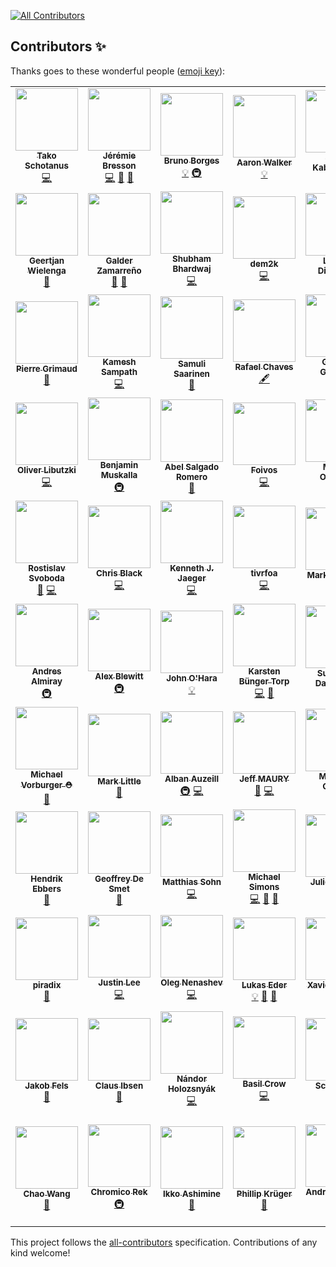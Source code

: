 
<!-- ALL-CONTRIBUTORS-BADGE:START - Do not remove or modify this section -->
[![All Contributors](https://img.shields.io/badge/all_contributors-76-orange.svg?style=flat-square)](#contributors-)
<!-- ALL-CONTRIBUTORS-BADGE:END -->
## Contributors ✨

Thanks goes to these wonderful people ([emoji key](https://allcontributors.org/docs/en/emoji-key)):

<!-- ALL-CONTRIBUTORS-LIST:START - Do not remove or modify this section -->
<!-- prettier-ignore-start -->
<!-- markdownlint-disable -->
<table>
  <tbody>
    <tr>
      <td align="center"><a href="https://github.com/quintesse"><img src="https://avatars0.githubusercontent.com/u/778793?v=4?s=100" width="100px;" alt=""/><br /><sub><b>Tako Schotanus</b></sub></a><br /><a href="https://github.com/jbangdev/jbang/commits?author=quintesse" title="Code">💻</a></td>
      <td align="center"><a href="https://github.com/jmini"><img src="https://avatars0.githubusercontent.com/u/1222165?v=4?s=100" width="100px;" alt=""/><br /><sub><b>Jérémie Bresson</b></sub></a><br /><a href="https://github.com/jbangdev/jbang/commits?author=jmini" title="Code">💻</a> <a href="https://github.com/jbangdev/jbang/issues?q=author%3Ajmini" title="Bug reports">🐛</a> <a href="https://github.com/jbangdev/jbang/commits?author=jmini" title="Documentation">📖</a></td>
      <td align="center"><a href="http://brunoborges.io"><img src="https://avatars0.githubusercontent.com/u/129743?v=4?s=100" width="100px;" alt=""/><br /><sub><b>Bruno Borges</b></sub></a><br /><a href="#example-brunoborges" title="Examples">💡</a> <a href="#infra-brunoborges" title="Infrastructure (Hosting, Build-Tools, etc)">🚇</a></td>
      <td align="center"><a href="http://aaronwalker.cloud/"><img src="https://avatars2.githubusercontent.com/u/153766?v=4?s=100" width="100px;" alt=""/><br /><sub><b>Aaron Walker</b></sub></a><br /><a href="#example-aaronwalker" title="Examples">💡</a></td>
      <td align="center"><a href="https://www.redhat.com/"><img src="https://avatars0.githubusercontent.com/u/1614429?v=4?s=100" width="100px;" alt=""/><br /><sub><b>Sergii Kabashniuk</b></sub></a><br /><a href="#example-skabashnyuk" title="Examples">💡</a> <a href="https://github.com/jbangdev/jbang/issues?q=author%3Askabashnyuk" title="Bug reports">🐛</a></td>
      <td align="center"><a href="https://github.com/ibuziuk"><img src="https://avatars2.githubusercontent.com/u/1461122?v=4?s=100" width="100px;" alt=""/><br /><sub><b>Ilya Buziuk</b></sub></a><br /><a href="#infra-ibuziuk" title="Infrastructure (Hosting, Build-Tools, etc)">🚇</a></td>
      <td align="center"><a href="https://github.com/geoand"><img src="https://avatars2.githubusercontent.com/u/4374975?v=4?s=100" width="100px;" alt=""/><br /><sub><b>Georgios Andrianakis</b></sub></a><br /><a href="https://github.com/jbangdev/jbang/commits?author=geoand" title="Documentation">📖</a></td>
    </tr>
    <tr>
      <td align="center"><a href="https://github.com/geertjanw"><img src="https://avatars3.githubusercontent.com/u/5309985?v=4?s=100" width="100px;" alt=""/><br /><sub><b>Geertjan Wielenga</b></sub></a><br /><a href="https://github.com/jbangdev/jbang/commits?author=geertjanw" title="Documentation">📖</a></td>
      <td align="center"><a href="http://zamarreno.com"><img src="https://avatars0.githubusercontent.com/u/50187?v=4?s=100" width="100px;" alt=""/><br /><sub><b>Galder Zamarreño</b></sub></a><br /><a href="https://github.com/jbangdev/jbang/commits?author=galderz" title="Documentation">📖</a> <a href="https://github.com/jbangdev/jbang/issues?q=author%3Agalderz" title="Bug reports">🐛</a></td>
      <td align="center"><a href="https://github.com/ShoeBoom"><img src="https://avatars3.githubusercontent.com/u/15147944?v=4?s=100" width="100px;" alt=""/><br /><sub><b>Shubham Bhardwaj</b></sub></a><br /><a href="https://github.com/jbangdev/jbang/commits?author=ShoeBoom" title="Code">💻</a></td>
      <td align="center"><a href="https://github.com/dem2k"><img src="https://avatars1.githubusercontent.com/u/14839058?v=4?s=100" width="100px;" alt=""/><br /><sub><b>dem2k</b></sub></a><br /><a href="https://github.com/jbangdev/jbang/commits?author=dem2k" title="Code">💻</a></td>
      <td align="center"><a href="http://stackoverflow.com/users/3128926/levent-divilioglu?tab=profile"><img src="https://avatars3.githubusercontent.com/u/1220904?v=4?s=100" width="100px;" alt=""/><br /><sub><b>Levent Divilioglu</b></sub></a><br /><a href="#example-bzdgn" title="Examples">💡</a></td>
      <td align="center"><a href="https://github.com/fbricon"><img src="https://avatars3.githubusercontent.com/u/148698?v=4?s=100" width="100px;" alt=""/><br /><sub><b>Fred Bricon</b></sub></a><br /><a href="https://github.com/jbangdev/jbang/commits?author=fbricon" title="Code">💻</a> <a href="https://github.com/jbangdev/jbang/issues?q=author%3Afbricon" title="Bug reports">🐛</a></td>
      <td align="center"><a href="https://manik.magar.me"><img src="https://avatars3.githubusercontent.com/u/877286?v=4?s=100" width="100px;" alt=""/><br /><sub><b>Manik Magar</b></sub></a><br /><a href="https://github.com/jbangdev/jbang/commits?author=manikmagar" title="Documentation">📖</a> <a href="https://github.com/jbangdev/jbang/commits?author=manikmagar" title="Code">💻</a></td>
    </tr>
    <tr>
      <td align="center"><a href="https://github.com/pgrimaud"><img src="https://avatars1.githubusercontent.com/u/1866496?v=4?s=100" width="100px;" alt=""/><br /><sub><b>Pierre Grimaud</b></sub></a><br /><a href="https://github.com/jbangdev/jbang/commits?author=pgrimaud" title="Documentation">📖</a></td>
      <td align="center"><a href="https://developers.redhat.com"><img src="https://avatars0.githubusercontent.com/u/947745?v=4?s=100" width="100px;" alt=""/><br /><sub><b>Kamesh Sampath</b></sub></a><br /><a href="https://github.com/jbangdev/jbang/commits?author=kameshsampath" title="Code">💻</a></td>
      <td align="center"><a href="https://github.com/ssaarinen"><img src="https://avatars2.githubusercontent.com/u/384839?v=4?s=100" width="100px;" alt=""/><br /><sub><b>Samuli Saarinen</b></sub></a><br /><a href="https://github.com/jbangdev/jbang/issues?q=author%3Assaarinen" title="Bug reports">🐛</a></td>
      <td align="center"><a href="http://blog.abstratt.com/rafael-chaves"><img src="https://avatars1.githubusercontent.com/u/2187522?v=4?s=100" width="100px;" alt=""/><br /><sub><b>Rafael Chaves</b></sub></a><br /><a href="#content-abstratt" title="Content">🖋</a></td>
      <td align="center"><a href="http://gastaldi.wordpress.com"><img src="https://avatars1.githubusercontent.com/u/54133?v=4?s=100" width="100px;" alt=""/><br /><sub><b>George Gastaldi</b></sub></a><br /><a href="https://github.com/jbangdev/jbang/commits?author=gastaldi" title="Code">💻</a></td>
      <td align="center"><a href="http://blog.headius.com"><img src="https://avatars3.githubusercontent.com/u/10135?v=4?s=100" width="100px;" alt=""/><br /><sub><b>Charles Oliver Nutter</b></sub></a><br /><a href="#content-headius" title="Content">🖋</a></td>
      <td align="center"><a href="http://klaeufer.github.io"><img src="https://avatars3.githubusercontent.com/u/625947?v=4?s=100" width="100px;" alt=""/><br /><sub><b>Konstantin Läufer</b></sub></a><br /><a href="#ideas-klaeufer" title="Ideas, Planning, & Feedback">🤔</a></td>
    </tr>
    <tr>
      <td align="center"><a href="https://twitter.com/OliverLibutzki"><img src="https://avatars2.githubusercontent.com/u/977893?v=4?s=100" width="100px;" alt=""/><br /><sub><b>Oliver Libutzki</b></sub></a><br /><a href="https://github.com/jbangdev/jbang/commits?author=OLibutzki" title="Code">💻</a></td>
      <td align="center"><a href="https://bmuskalla.github.io"><img src="https://avatars1.githubusercontent.com/u/316929?v=4?s=100" width="100px;" alt=""/><br /><sub><b>Benjamin Muskalla</b></sub></a><br /><a href="#infra-bmuskalla" title="Infrastructure (Hosting, Build-Tools, etc)">🚇</a></td>
      <td align="center"><a href="https://twitter.com/abelsromero"><img src="https://avatars1.githubusercontent.com/u/5781153?v=4?s=100" width="100px;" alt=""/><br /><sub><b>Abel Salgado Romero</b></sub></a><br /><a href="https://github.com/jbangdev/jbang/commits?author=abelsromero" title="Documentation">📖</a></td>
      <td align="center"><a href="https://foivos.zakkak.net"><img src="https://avatars1.githubusercontent.com/u/1435395?v=4?s=100" width="100px;" alt=""/><br /><sub><b>Foivos</b></sub></a><br /><a href="https://github.com/jbangdev/jbang/commits?author=zakkak" title="Code">💻</a></td>
      <td align="center"><a href="https://www.qgon.nl"><img src="https://avatars3.githubusercontent.com/u/197004?v=4?s=100" width="100px;" alt=""/><br /><sub><b>Marcel Overdijk</b></sub></a><br /><a href="https://github.com/jbangdev/jbang/commits?author=marceloverdijk" title="Documentation">📖</a></td>
      <td align="center"><a href="https://danielpersson.dev"><img src="https://avatars0.githubusercontent.com/u/1424084?v=4?s=100" width="100px;" alt=""/><br /><sub><b>Daniel Persson</b></sub></a><br /><a href="https://github.com/jbangdev/jbang/issues?q=author%3Akalaspuffar" title="Bug reports">🐛</a></td>
      <td align="center"><a href="https://github.com/grumpyf0x48"><img src="https://avatars3.githubusercontent.com/u/33195569?v=4?s=100" width="100px;" alt=""/><br /><sub><b>grumpyf0x48</b></sub></a><br /><a href="https://github.com/jbangdev/jbang/issues?q=author%3Agrumpyf0x48" title="Bug reports">🐛</a></td>
    </tr>
    <tr>
      <td align="center"><a href="https://twitter.com/r_svoboda"><img src="https://avatars0.githubusercontent.com/u/925259?v=4?s=100" width="100px;" alt=""/><br /><sub><b>Rostislav Svoboda</b></sub></a><br /><a href="https://github.com/jbangdev/jbang/commits?author=rsvoboda" title="Documentation">📖</a> <a href="https://github.com/jbangdev/jbang/commits?author=rsvoboda" title="Code">💻</a></td>
      <td align="center"><a href="https://github.com/chrsblck"><img src="https://avatars3.githubusercontent.com/u/2538545?v=4?s=100" width="100px;" alt=""/><br /><sub><b>Chris Black</b></sub></a><br /><a href="https://github.com/jbangdev/jbang/commits?author=chrsblck" title="Code">💻</a></td>
      <td align="center"><a href="https://github.com/kjjaeger"><img src="https://avatars3.githubusercontent.com/u/271480?v=4?s=100" width="100px;" alt=""/><br /><sub><b>Kenneth J. Jaeger</b></sub></a><br /><a href="https://github.com/jbangdev/jbang/commits?author=kjjaeger" title="Code">💻</a></td>
      <td align="center"><a href="https://tivrfoa.github.io/"><img src="https://avatars0.githubusercontent.com/u/30683?v=4?s=100" width="100px;" alt=""/><br /><sub><b>tivrfoa</b></sub></a><br /><a href="https://github.com/jbangdev/jbang/commits?author=tivrfoa" title="Code">💻</a></td>
      <td align="center"><a href="http://www.theoryinpractice.net/"><img src="https://avatars2.githubusercontent.com/u/19093?v=4?s=100" width="100px;" alt=""/><br /><sub><b>Mark Derricutt</b></sub></a><br /><a href="https://github.com/jbangdev/jbang/commits?author=talios" title="Documentation">📖</a></td>
      <td align="center"><a href="http://topdecked.com"><img src="https://avatars0.githubusercontent.com/u/362329?v=4?s=100" width="100px;" alt=""/><br /><sub><b>Lincoln Baxter, III</b></sub></a><br /><a href="https://github.com/jbangdev/jbang/issues?q=author%3Alincolnthree" title="Bug reports">🐛</a></td>
      <td align="center"><a href="https://github.com/stuartwdouglas"><img src="https://avatars0.githubusercontent.com/u/328571?v=4?s=100" width="100px;" alt=""/><br /><sub><b>Stuart Douglas</b></sub></a><br /><a href="https://github.com/jbangdev/jbang/commits?author=stuartwdouglas" title="Code">💻</a></td>
    </tr>
    <tr>
      <td align="center"><a href="http://andresalmiray.com/"><img src="https://avatars1.githubusercontent.com/u/13969?v=4?s=100" width="100px;" alt=""/><br /><sub><b>Andres Almiray</b></sub></a><br /><a href="#infra-aalmiray" title="Infrastructure (Hosting, Build-Tools, etc)">🚇</a></td>
      <td align="center"><a href="https://alblue.bandlem.com/"><img src="https://avatars2.githubusercontent.com/u/76791?v=4?s=100" width="100px;" alt=""/><br /><sub><b>Alex Blewitt</b></sub></a><br /><a href="#infra-alblue" title="Infrastructure (Hosting, Build-Tools, etc)">🚇</a></td>
      <td align="center"><a href="https://github.com/johnaohara"><img src="https://avatars1.githubusercontent.com/u/959822?v=4?s=100" width="100px;" alt=""/><br /><sub><b>John O'Hara</b></sub></a><br /><a href="#example-johnaohara" title="Examples">💡</a></td>
      <td align="center"><a href="https://github.com/karstentorp"><img src="https://avatars1.githubusercontent.com/u/3295722?v=4?s=100" width="100px;" alt=""/><br /><sub><b>Karsten Bünger Torp</b></sub></a><br /><a href="https://github.com/jbangdev/jbang/commits?author=karstentorp" title="Code">💻</a> <a href="https://github.com/jbangdev/jbang/commits?author=karstentorp" title="Documentation">📖</a></td>
      <td align="center"><a href="http://sunix.org/"><img src="https://avatars0.githubusercontent.com/u/650571?v=4?s=100" width="100px;" alt=""/><br /><sub><b>Sun Seng David TAN</b></sub></a><br /><a href="https://github.com/jbangdev/jbang/commits?author=sunix" title="Documentation">📖</a></td>
      <td align="center"><a href="https://github.com/arend-von-reinersdorff"><img src="https://avatars2.githubusercontent.com/u/4946561?v=4?s=100" width="100px;" alt=""/><br /><sub><b>Arend v. Reinersdorff</b></sub></a><br /><a href="https://github.com/jbangdev/jbang/commits?author=arend-von-reinersdorff" title="Documentation">📖</a></td>
      <td align="center"><a href="https://xam.dk/"><img src="https://avatars1.githubusercontent.com/u/54129?v=4?s=100" width="100px;" alt=""/><br /><sub><b>Max Rydahl Andersen</b></sub></a><br /><a href="https://github.com/jbangdev/jbang/commits?author=maxandersen" title="Code">💻</a></td>
    </tr>
    <tr>
      <td align="center"><a href="http://vorburger.ch"><img src="https://avatars2.githubusercontent.com/u/298598?v=4?s=100" width="100px;" alt=""/><br /><sub><b>Michael Vorburger ⛑️</b></sub></a><br /><a href="https://github.com/jbangdev/jbang/commits?author=vorburger" title="Documentation">📖</a></td>
      <td align="center"><a href="http://markclittle.blogspot.co.uk"><img src="https://avatars0.githubusercontent.com/u/580667?v=4?s=100" width="100px;" alt=""/><br /><sub><b>Mark Little</b></sub></a><br /><a href="https://github.com/jbangdev/jbang/commits?author=nmcl" title="Documentation">📖</a></td>
      <td align="center"><a href="https://github.com/alban-auzeill"><img src="https://avatars2.githubusercontent.com/u/1235009?v=4?s=100" width="100px;" alt=""/><br /><sub><b>Alban Auzeill</b></sub></a><br /><a href="#infra-alban-auzeill" title="Infrastructure (Hosting, Build-Tools, etc)">🚇</a> <a href="https://github.com/jbangdev/jbang/commits?author=alban-auzeill" title="Code">💻</a></td>
      <td align="center"><a href="http://riadiscuss.jeffmaury.com"><img src="https://avatars0.githubusercontent.com/u/695993?v=4?s=100" width="100px;" alt=""/><br /><sub><b>Jeff MAURY</b></sub></a><br /><a href="https://github.com/jbangdev/jbang/issues?q=author%3Ajeffmaury" title="Bug reports">🐛</a> <a href="https://github.com/jbangdev/jbang/commits?author=jeffmaury" title="Code">💻</a></td>
      <td align="center"><a href="https://blog.gilliard.lol"><img src="https://avatars3.githubusercontent.com/u/666324?v=4?s=100" width="100px;" alt=""/><br /><sub><b>Matthew Gilliard</b></sub></a><br /><a href="https://github.com/jbangdev/jbang/issues?q=author%3Amjg123" title="Bug reports">🐛</a></td>
      <td align="center"><a href="http://rsocketbyexample.info"><img src="https://avatars2.githubusercontent.com/u/46711?v=4?s=100" width="100px;" alt=""/><br /><sub><b>Libing Chen</b></sub></a><br /><a href="#ideas-linux-china" title="Ideas, Planning, & Feedback">🤔</a> <a href="https://github.com/jbangdev/jbang/commits?author=linux-china" title="Code">💻</a></td>
      <td align="center"><a href="http://pardini.net"><img src="https://avatars3.githubusercontent.com/u/639959?v=4?s=100" width="100px;" alt=""/><br /><sub><b>Ricardo Pardini</b></sub></a><br /><a href="https://github.com/jbangdev/jbang/commits?author=rpardini" title="Code">💻</a></td>
    </tr>
    <tr>
      <td align="center"><a href="http://www.guigarage.com"><img src="https://avatars2.githubusercontent.com/u/9443847?v=4?s=100" width="100px;" alt=""/><br /><sub><b>Hendrik Ebbers</b></sub></a><br /><a href="https://github.com/jbangdev/jbang/commits?author=hendrikebbers" title="Documentation">📖</a></td>
      <td align="center"><a href="https://www.optaplanner.org"><img src="https://avatars1.githubusercontent.com/u/176880?v=4?s=100" width="100px;" alt=""/><br /><sub><b>Geoffrey De Smet</b></sub></a><br /><a href="https://github.com/jbangdev/jbang/issues?q=author%3Age0ffrey" title="Bug reports">🐛</a></td>
      <td align="center"><a href="https://github.com/msohn"><img src="https://avatars0.githubusercontent.com/u/143355?v=4?s=100" width="100px;" alt=""/><br /><sub><b>Matthias Sohn</b></sub></a><br /><a href="https://github.com/jbangdev/jbang/commits?author=msohn" title="Code">💻</a></td>
      <td align="center"><a href="http://michael-simons.eu"><img src="https://avatars2.githubusercontent.com/u/526383?v=4?s=100" width="100px;" alt=""/><br /><sub><b>Michael Simons</b></sub></a><br /><a href="https://github.com/jbangdev/jbang/commits?author=michael-simons" title="Code">💻</a> <a href="https://github.com/jbangdev/jbang/issues?q=author%3Amichael-simons" title="Bug reports">🐛</a> <a href="https://github.com/jbangdev/jbang/commits?author=michael-simons" title="Documentation">📖</a></td>
      <td align="center"><a href="https://github.com/jbardel"><img src="https://avatars3.githubusercontent.com/u/432134?v=4?s=100" width="100px;" alt=""/><br /><sub><b>Julien Bardel</b></sub></a><br /><a href="https://github.com/jbangdev/jbang/commits?author=jbardel" title="Code">💻</a></td>
      <td align="center"><a href="http://code.msgilligan.com"><img src="https://avatars.githubusercontent.com/u/61612?v=4?s=100" width="100px;" alt=""/><br /><sub><b>Sean Gilligan</b></sub></a><br /><a href="https://github.com/jbangdev/jbang/commits?author=msgilligan" title="Documentation">📖</a></td>
      <td align="center"><a href="https://github.com/sxa"><img src="https://avatars.githubusercontent.com/u/6487691?v=4?s=100" width="100px;" alt=""/><br /><sub><b>Stewart X Addison</b></sub></a><br /><a href="https://github.com/jbangdev/jbang/commits?author=sxa" title="Code">💻</a></td>
    </tr>
    <tr>
      <td align="center"><a href="http://piradix.com"><img src="https://avatars.githubusercontent.com/u/64977993?v=4?s=100" width="100px;" alt=""/><br /><sub><b>piradix</b></sub></a><br /><a href="https://github.com/jbangdev/jbang/issues?q=author%3Apiradix" title="Bug reports">🐛</a></td>
      <td align="center"><a href="https://www.antwerkz.com"><img src="https://avatars.githubusercontent.com/u/195021?v=4?s=100" width="100px;" alt=""/><br /><sub><b>Justin Lee</b></sub></a><br /><a href="https://github.com/jbangdev/jbang/commits?author=evanchooly" title="Code">💻</a></td>
      <td align="center"><a href="https://github.com/oleg-nenashev"><img src="https://avatars.githubusercontent.com/u/3000480?v=4?s=100" width="100px;" alt=""/><br /><sub><b>Oleg Nenashev</b></sub></a><br /><a href="https://github.com/jbangdev/jbang/commits?author=oleg-nenashev" title="Code">💻</a></td>
      <td align="center"><a href="https://www.jooq.org"><img src="https://avatars.githubusercontent.com/u/734593?v=4?s=100" width="100px;" alt=""/><br /><sub><b>Lukas Eder</b></sub></a><br /><a href="#example-lukaseder" title="Examples">💡</a> <a href="https://github.com/jbangdev/jbang/commits?author=lukaseder" title="Documentation">📖</a> <a href="https://github.com/jbangdev/jbang/issues?q=author%3Alukaseder" title="Bug reports">🐛</a></td>
      <td align="center"><a href="https://mikrethor.github.io/blog/"><img src="https://avatars.githubusercontent.com/u/957393?v=4?s=100" width="100px;" alt=""/><br /><sub><b>Xavier Bouclet</b></sub></a><br /><a href="https://github.com/jbangdev/jbang/commits?author=mikrethor" title="Documentation">📖</a></td>
      <td align="center"><a href="https://eero.com"><img src="https://avatars.githubusercontent.com/u/52975802?v=4?s=100" width="100px;" alt=""/><br /><sub><b>Will Sargent (eero)</b></sub></a><br /><a href="https://github.com/jbangdev/jbang/commits?author=will-sargent-eero" title="Documentation">📖</a> <a href="https://github.com/jbangdev/jbang/issues?q=author%3Awill-sargent-eero" title="Bug reports">🐛</a></td>
      <td align="center"><a href="https://github.com/TomerFi"><img src="https://avatars.githubusercontent.com/u/28388442?v=4?s=100" width="100px;" alt=""/><br /><sub><b>Tomer Figenblat</b></sub></a><br /><a href="https://github.com/jbangdev/jbang/commits?author=TomerFi" title="Documentation">📖</a></td>
    </tr>
    <tr>
      <td align="center"><a href="https://github.com/JakobFels"><img src="https://avatars.githubusercontent.com/u/4647840?v=4?s=100" width="100px;" alt=""/><br /><sub><b>Jakob Fels</b></sub></a><br /><a href="https://github.com/jbangdev/jbang/issues?q=author%3AJakobFels" title="Bug reports">🐛</a></td>
      <td align="center"><a href="http://davsclaus.com/"><img src="https://avatars.githubusercontent.com/u/477100?v=4?s=100" width="100px;" alt=""/><br /><sub><b>Claus Ibsen</b></sub></a><br /><a href="https://github.com/jbangdev/jbang/issues?q=author%3Adavsclaus" title="Bug reports">🐛</a></td>
      <td align="center"><a href="https://github.com/nandorholozsnyak"><img src="https://avatars.githubusercontent.com/u/11406183?v=4?s=100" width="100px;" alt=""/><br /><sub><b>Nándor Holozsnyák</b></sub></a><br /><a href="https://github.com/jbangdev/jbang/commits?author=nandorholozsnyak" title="Code">💻</a></td>
      <td align="center"><a href="https://basilcrow.com/"><img src="https://avatars.githubusercontent.com/u/29850?v=4?s=100" width="100px;" alt=""/><br /><sub><b>Basil Crow</b></sub></a><br /><a href="https://github.com/jbangdev/jbang/commits?author=basil" title="Code">💻</a></td>
      <td align="center"><a href="https://github.com/scottkurz"><img src="https://avatars.githubusercontent.com/u/4081634?v=4?s=100" width="100px;" alt=""/><br /><sub><b>Scott Kurz</b></sub></a><br /><a href="https://github.com/jbangdev/jbang/issues?q=author%3Ascottkurz" title="Bug reports">🐛</a></td>
      <td align="center"><a href="https://github.com/prafullkotecha"><img src="https://avatars.githubusercontent.com/u/563146?v=4?s=100" width="100px;" alt=""/><br /><sub><b>Prafull Kotecha</b></sub></a><br /><a href="https://github.com/jbangdev/jbang/commits?author=prafullkotecha" title="Documentation">📖</a></td>
      <td align="center"><a href="https://github.com/happyherp"><img src="https://avatars.githubusercontent.com/u/2945814?v=4?s=100" width="100px;" alt=""/><br /><sub><b>Carlos Freund</b></sub></a><br /><a href="https://github.com/jbangdev/jbang/commits?author=happyherp" title="Documentation">📖</a></td>
    </tr>
    <tr>
      <td align="center"><a href="https://github.com/soul2zimate"><img src="https://avatars.githubusercontent.com/u/1904517?v=4?s=100" width="100px;" alt=""/><br /><sub><b>Chao Wang</b></sub></a><br /><a href="https://github.com/jbangdev/jbang/commits?author=soul2zimate" title="Documentation">📖</a></td>
      <td align="center"><a href="https://github.com/Chromico"><img src="https://avatars.githubusercontent.com/u/32539454?v=4?s=100" width="100px;" alt=""/><br /><sub><b>Chromico Rek</b></sub></a><br /><a href="#infra-Chromico" title="Infrastructure (Hosting, Build-Tools, etc)">🚇</a></td>
      <td align="center"><a href="https://bandism.net/"><img src="https://avatars.githubusercontent.com/u/22633385?v=4?s=100" width="100px;" alt=""/><br /><sub><b>Ikko Ashimine</b></sub></a><br /><a href="https://github.com/jbangdev/jbang/commits?author=eltociear" title="Documentation">📖</a></td>
      <td align="center"><a href="http://www.phillip-kruger.com"><img src="https://avatars.githubusercontent.com/u/6836179?v=4?s=100" width="100px;" alt=""/><br /><sub><b>Phillip Krüger</b></sub></a><br /><a href="https://github.com/jbangdev/jbang/commits?author=phillip-kruger" title="Documentation">📖</a></td>
      <td align="center"><a href="https://github.com/andreaTP"><img src="https://avatars.githubusercontent.com/u/5792097?v=4?s=100" width="100px;" alt=""/><br /><sub><b>Andrea Peruffo</b></sub></a><br /><a href="https://github.com/jbangdev/jbang/commits?author=andreaTP" title="Code">💻</a></td>
      <td align="center"><a href="https://www.jarry.dk"><img src="https://avatars.githubusercontent.com/u/5236615?v=4?s=100" width="100px;" alt=""/><br /><sub><b>Michael Bornholdt Nielsen</b></sub></a><br /><a href="https://github.com/jbangdev/jbang/commits?author=jarryDk" title="Code">💻</a></td>
    </tr>
  </tbody>
</table>

<!-- markdownlint-restore -->
<!-- prettier-ignore-end -->

<!-- ALL-CONTRIBUTORS-LIST:END -->

This project follows the [all-contributors](https://github.com/all-contributors/all-contributors) specification. Contributions of any kind welcome!
